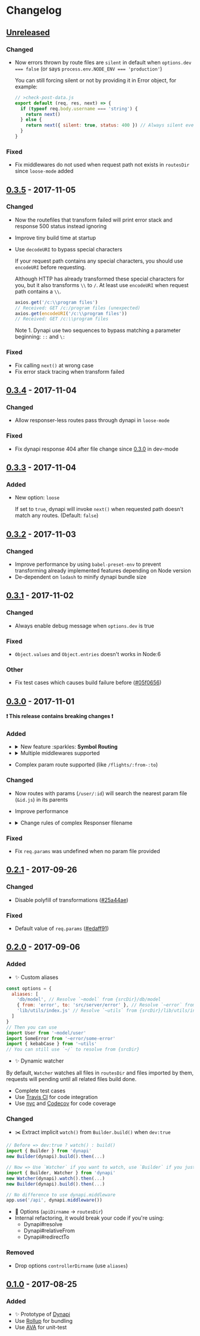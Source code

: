 Changelog
=========

[Unreleased]
------------

### Changed
- Now errors thrown by route files are `silent` in default when `options.dev === false` (or says
  `process.env.NODE_ENV === 'production'`)

  You can still forcing silent or not by providing it in Error object, for example:

  ```javascript
  // >check-post-data.js
  export default (req, res, next) => {
    if (typeof req.body.username === 'string') {
      return next()
    } else {
      return next({ silent: true, status: 400 }) // Always silent even in dev-mode
    }
  }
  ```

### Fixed
- Fix middlewares do not used when request path not exists in `routesDir` since `loose-mode` added

[0.3.5] - 2017-11-05
--------------------

### Changed
- Now the routefiles that transform failed will print error stack and response 500 status instead ignoring
- Improve tiny build time at startup
- Use `decodeURI` to bypass special characters

  If your request path contains any special characters, you should use `encodeURI` before requesting.

  Although HTTP has already transformed these special characters for you, but it also transforms `\\`
  to `/`. At least use `encodeURI` when request path contains a `\\`.

  ```javascript
  axios.get('/c:\\program files')
  // Received: GET /c:/program files (unexpected)
  axios.get(encodeURI('/c:\\program files'))
  // Received: GET /c:\\program files
  ```

  Note 1. Dynapi use two sequences to bypass matching a parameter beginning: `::` and `\:`

### Fixed
- Fix calling `next()` at wrong case
- Fix error stack tracing when transform failed

[0.3.4] - 2017-11-04
--------------------

### Changed
- Allow responser-less routes pass through dynapi in `loose-mode`

### Fixed
- Fix dynapi response 404 after file change since [0.3.0][0.3.0] in dev-mode

[0.3.3] - 2017-11-04
--------------------

### Added
- New option: `loose`

  If set to `true`, dynapi will invoke `next()` when requested path doesn't match any routes.
  (Default: `false`)

[0.3.2] - 2017-11-03
--------------------

### Changed
- Improve performance by using `babel-preset-env` to prevent transforming already
    implemented features depending on Node version
- De-dependent on `lodash` to minify dynapi bundle size

[0.3.1] - 2017-11-02
--------------------

### Changed
- Always enable debug message when `options.dev` is true

### Fixed
- `Object.values` and `Object.entries` doesn't works in Node:6

### Other
- Fix test cases which causes build failure before ([#05f0656][#05f0656])

[#05f0656]: https://github.com/shirohana/dynapi/commit/05f065657c034da0af2f29e48e812a65ec22c5f5

[0.3.0] - 2017-11-01
--------------------

__:exclamation: This release contains breaking changes :exclamation:__

### Added
- <details><summary>New feature :sparkles: <b>Symbol Routing</b></summary>

    You can now use symbols (customizable) to figureout Middlewares, Parameters and Catchers.

    In default, we use `>` as a Middleware, `&` as a Parameter, and `#` as a Catcher.

    ```
    // Default symbols
    options = {
      symbol: {
        middleware: '>',
        parameter: '&',
        catcher: '#'
      }
    }
    ```

    Here's some example:

    ```
    </project/
      ▾ api/
        >check-api-token.js
        >log-access.js
        ▾ user/
          &userId.js    // export pattern = /\d+/
          &username.js  // export pattern = /[a-zA-Z][a-zA-Z0-9_]{,15}/
          >check-user-exists.js
          ▾ :userId/
          | get.js      // GET /api/user/:userId  <-- pass through (check-api-token -> log-access
          |                             -> &userId -> check-user-exists -> get)
          ▾ :username/
            get.js      // GET /api/user/:username  <-- pass through (check-api-token -> log-access
                                        -> &username -> check-user-exists -> get)
    ```

    Note 1. Old format (`middleware.js` and `param.js`) was no longer supported, but you
      can still use these by seting `options.symbol` to `{ middlewares: 'middleware', parameter: 'param' }`

    Note 2. Catcher is not implemented yet, but choose a symbol to use first seems not a bad idea :)

  </details>

- <details><summary>Multiple middlewares supported</summary>

    Since symbol-routering has been added, you can attach multiple middlewares into the same route.

    Middlewares in the same level will be ordered in increasing order by filename,
    you can put a order number in front of the filename to ensure they were invoked as expected order.

    For example:
    ```
    </project/
      ▾ api/
        ▾ photos/
          >b01.js
          post.js   // POST /api/ptohos  <-- pass through (a01 -> a02 -> b01 -> post)
        >a01.js
        >a02.js
        get.js      // GET /api  <-- pass through (a01 -> a02 -> get)
    ```
  </details>

- Complex param route supported (like `/flights/:from-:to`)

### Changed
- Now routes with params (`/user/:id`) will search the nearest param file (`&id.js`) in its parents
- Improve performance
- <details><summary>Change rules of complex Responser filename</summary>

    A filename of Responser is starts with a method name and allowed following 0+ subpath(s).
    Here's the rules:

    - Use `()` surround every subpaths
    - Only the first subpath can wrote without `()` but it will be transform to kebab-case
    - Double or escape the colon can match a plain colon

    Examples:

    ```
    get.js               -> GET /
    getUserProfile.js    -> GET /user-profile
    getUser:userId.js    -> GET /user-user-id (Not expected)
    getUser(:userId).js  -> GET /user/:userId
    get(:id).js          -> GET /:id
    get(commit:::shasum) -> GET /commit:(:shasum) e.g. /commit:b790638
    ```
  </details>

### Fixed
- Fix `req.params` was undefined when no param file provided

[0.2.1] - 2017-09-26
--------------------

### Changed
- Disable polyfill of transformations ([#25a44ae](https://github.com/shirohana/dynapi/commit/25a44ae82e6029abf489cd178465e56ef6310036))

### Fixed
- Default value of `req.params` ([#edaff91](https://github.com/shirohana/dynapi/commit/edaff91e824b230fdaf3074fb13458b02f199705))

[0.2.0] - 2017-09-06
--------------------

### Added
- :sparkles: Custom aliases

```javascript
const options = {
  aliases: [
    'db/model', // Resolve `~model` from {srcDir}/db/model
    { from: 'error', to: 'src/server/error' }, // Resolve `~error` from {srcDir}/src/server/error
    'lib/utils/index.js' // Resolve `~utils` from {srcDir}/lib/utils/index.js
  ]
}
// Then you can use
import User from '~model/user'
import SomeError from '~error/some-error'
import { kebabCase } from '~utils'
// You can still use `~/` to resolve from {srcDir}
```

- :sparkles: Dynamic watcher

By default, `Watcher` watches all files in `routesDir` and files imported by them, requests will pending until all related files build done.

- Complete test cases
- Use [Travis CI](https://travis-ci.org/shirohana/dynapi) for code integration
- Use [nyc](https://github.com/istanbuljs/nyc) and [Codecov](https://codecov.io/gh/shirohana/dynapi/branch/dev) for code coverage

### Changed
- :scissors: Extract implicit `watch()` from `Builder.build()` when `dev:true`

```javascript
// Before => dev:true ? watch() : build()
import { Builder } from 'dynapi'
new Builder(dynapi).build().then(...)

// Now => Use `Watcher` if you want to watch, use `Builder` if you just want to build once on start up
import { Builder, Watcher } from 'dynapi'
new Watcher(dynapi).watch().then(...)
new Builder(dynapi).build().then(...)

// No difference to use dynapi.middleware
app.use('/api', dynapi.middleware())
```

- :wrench: Options (`apiDirname` -> `routesDir`)
- Internal refactoring, it would break your code if you're using:
  - Dynapi#resolve
  - Dynapi#relativeFrom
  - Dynapi#redirectTo

### Removed
- Drop options `controllerDirname` (use `aliases`)

[0.1.0] - 2017-08-25
--------------------

### Added
- :sparkles: Prototype of [Dynapi][github]
- Use [Rollup](https://github.com/rollup/rollup) for bundling
- Use [AVA](https://github.com/avajs/ava) for unit-test

[github]: https://github.com/shirohana/dynapi
[npm]: https://www.npmjs.com/package/dynapi

[Unreleased]: https://github.com/shirohana/dynapi/compare/v0.3.5...dev
[0.3.5]: https://github.com/shirohana/dynapi/releases/tag/v0.3.5
[0.3.4]: https://github.com/shirohana/dynapi/releases/tag/v0.3.4
[0.3.3]: https://github.com/shirohana/dynapi/releases/tag/v0.3.3
[0.3.2]: https://github.com/shirohana/dynapi/releases/tag/v0.3.2
[0.3.1]: https://github.com/shirohana/dynapi/releases/tag/v0.3.1
[0.3.0]: https://github.com/shirohana/dynapi/releases/tag/v0.3.0
[0.2.1]: https://github.com/shirohana/dynapi/releases/tag/v0.2.1
[0.2.0]: https://github.com/shirohana/dynapi/releases/tag/v0.2.0
[0.1.0]: https://github.com/shirohana/dynapi/releases/tag/v0.1.0
